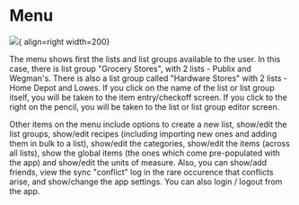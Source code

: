 # Menu

![](https://raw.githubusercontent.com/davideshay/groceries/master/docs/menu.png){ align=right width=200}

The menu shows first the lists and list groups available to the user. In this case, there is list group "Grocery Stores", with 2 lists - Publix and Wegman's. There is also a list group called "Hardware Stores" with 2 lists - Home Depot and Lowes.  If you click on the name of the list or list group itself, you will be taken to the item entry/checkoff screen. If you click to the right on the pencil, you will be taken to the list or list group editor screen.

Other items on the menu include options to create a new list, show/edit the list groups, show/edit recipes (including importing new ones and adding them in bulk to a list), show/edit the categories, show/edit the items (across all lists), show the global items (the ones which come pre-populated with the app) and show/edit the units of measure. Also, you can show/add friends,  view the sync "conflict" log in the rare occurence that conflicts arise, and show/change the app settings. You can also login / logout from the app.
